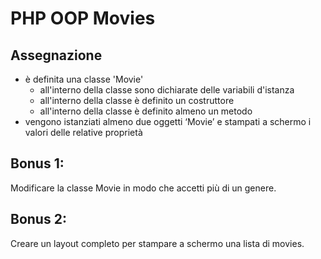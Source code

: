 # PHP OOP Movies

## Assegnazione
- è definita una classe 'Movie'
  - all'interno della classe sono dichiarate delle variabili d'istanza
  - all'interno della classe è definito un costruttore
  - all'interno della classe è definito almeno un metodo
- vengono istanziati almeno due oggetti ‘Movie’ e stampati a schermo i valori delle relative proprietà

## Bonus 1:
Modificare la classe Movie in modo che accetti più di un genere.

## Bonus 2:
Creare un layout completo per stampare a schermo una lista di movies.
